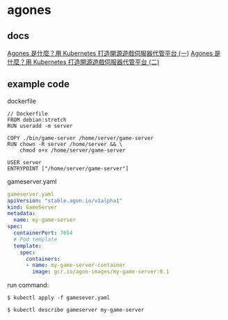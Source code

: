 # agones

## docs
[Agones 是什麼？用 Kubernetes 打造開源遊戲伺服器代管平台 (一)](https://blog.gcp.expert/introduce-agones-host-game-server-on-kubernetes-1/)
[Agones 是什麼？用 Kubernetes 打造開源遊戲伺服器代管平台 (二)](https://blog.gcp.expert/introduce-agones-host-game-server-on-kubernetes-2/)

## example code
dockerfile
```
// Dockerfile
FROM debian:stretch
RUN useradd -m server

COPY ./bin/game-server /home/server/game-server
RUN chown -R server /home/server && \
    chmod o+x /home/server/game-server

USER server
ENTRYPOINT ["/home/server/game-server"]
```

gameserver.yaml
``` yaml
gameserver.yaml
apiVersion: "stable.agon.io/v1alpha1"
kind: GameServer
metadata:
  name: my-game-server
spec:
  containerPort: 7654
  # Pod template
  template:
    spec:
      containers:
      - name: my-game-server-container
        image: gcr.io/agon-images/my-game-server:0.1
```

run command:

``` shell
$ kubectl apply -f gamesever.yaml

$ kubectl describe gameserver my-game-server

```

